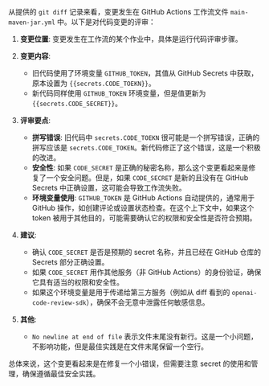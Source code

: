从提供的 `git diff` 记录来看，变更发生在 GitHub Actions 工作流文件 `main-maven-jar.yml` 中。以下是对代码变更的评审：

1. **变更位置**: 变更发生在工作流的某个作业中，具体是运行代码评审步骤。

2. **变更内容**:
   - 旧代码使用了环境变量 `GITHUB_TOKEN`，其值从 GitHub Secrets 中获取，原本设置为 `{{secrets.CODE_TOEKN}}`。
   - 新代码同样使用 `GITHUB_TOKEN` 环境变量，但是值更新为 `{{secrets.CODE_SECRET}}`。

3. **评审要点**:
   - **拼写错误**: 旧代码中 `secrets.CODE_TOEKN` 很可能是一个拼写错误，正确的拼写应该是 `secrets.CODE_TOKEN`。新代码修正了这个错误，这是一个积极的改进。
   - **安全性**: 如果 `CODE_SECRET` 是正确的秘密名称，那么这个变更看起来是修复了一个安全问题。但是，如果 `CODE_SECRET` 是新的且没有在 GitHub Secrets 中正确设置，这可能会导致工作流失败。
   - **环境变量使用**: `GITHUB_TOKEN` 是 GitHub Actions 自动提供的，通常用于 GitHub 操作，如创建评论或设置状态检查。在这个上下文中，如果这个 token 被用于其他目的，可能需要确认它的权限和安全性是否符合预期。

4. **建议**:
   - 确认 `CODE_SECRET` 是否是预期的 secret 名称，并且已经在 GitHub 仓库的 Secrets 部分正确设置。
   - 如果 `CODE_SECRET` 用作其他服务（非 GitHub Actions）的身份验证，确保它具有适当的权限和安全性。
   - 如果这个环境变量是用于传递给第三方服务（例如从 diff 看到的 `openai-code-review-sdk`），确保不会无意中泄露任何敏感信息。

5. **其他**:
   - `No newline at end of file` 表示文件末尾没有新行。这是一个小问题，不影响功能，但是最佳实践是在文件末尾保留一个空行。

总体来说，这个变更看起来是在修复一个小错误，但需要注意 secret 的使用和管理，确保遵循最佳安全实践。